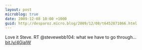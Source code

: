 ```yaml
---
layout: post
microblog: true
date: 2009-12-08 10:00 +1000
guid: http://desparoz.micro.blog/2009/12/08/t6452871066.html
---
```

Love it Steve. RT @stevewebb104: what we have to go through... [bit.ly/4GialW](http://bit.ly/4GialW)
